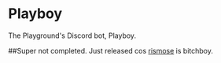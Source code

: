 # Playboy
The Playground's Discord bot, Playboy.

##Super not completed. Just released cos [rismose](https://github/rismose) is bitchboy.
